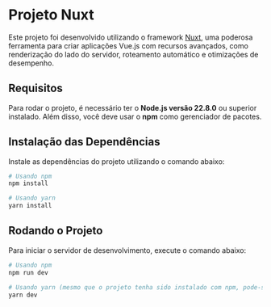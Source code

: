 # Projeto Nuxt

Este projeto foi desenvolvido utilizando o framework [Nuxt](https://nuxt.com/docs/getting-started/introduction), uma poderosa ferramenta para criar aplicações Vue.js com recursos avançados, como renderização do lado do servidor, roteamento automático e otimizações de desempenho.

## Requisitos

Para rodar o projeto, é necessário ter o **Node.js versão 22.8.0** ou superior instalado. Além disso, você deve usar o **npm** como gerenciador de pacotes.

## Instalação das Dependências

Instale as dependências do projeto utilizando o comando abaixo:
```bash
# Usando npm
npm install

# Usando yarn
yarn install
```
## Rodando o Projeto
Para iniciar o servidor de desenvolvimento, execute o comando abaixo:
```bash
# Usando npm
npm run dev

# Usando yarn (mesmo que o projeto tenha sido instalado com npm, pode-se rodar com yarn também)
yarn dev